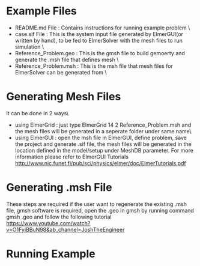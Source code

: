 # Example Files
* README.md File          : Contains instructions for running example problem \
* case.sif File           : This is the system input file generated by ElmerGUI(or written by hand), to be fed to ElmerSolver with the mesh files to run simulation \
* Reference_Problem.geo   : This is the gmsh file to build gemoerty and generate the .msh file that defines mesh \
* Reference_Problem.msh   : This is the msh file that mesh files for ElmerSolver can be generated from \

# Generating Mesh Files
It can be done in 2 ways\
* using ElmerGrid : just type ElmerGrid 14 2 Reference_Problem.msh and the mesh files will be generated in a seperate folder under same name\
* using ElmerGUI  : open the msh file in ElmerGUI, define problem, save the project and generate .sif file, the mesh files will be generated in the location defined
                  in the model/setup under MeshDB parameter. For more information please refer to ElmerGUI Tutorials \
                  http://www.nic.funet.fi/pub/sci/physics/elmer/doc/ElmerTutorials.pdf

# Generating .msh File
These steps are required if the user want to regenerate the existing .msh file, gmsh software is required, open the .geo in gmsh by running command
gmsh <FileName>.geo and follow the following tutorial https://www.youtube.com/watch?v=O1FyiBBuN98&ab_channel=JoshTheEngineer

# Running Example

